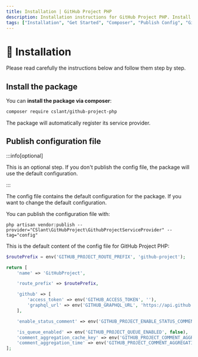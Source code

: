 ```yaml
---
title: Installation | GitHub Project PHP
description: Installation instructions for GitHub Project PHP. Install the package via composer, publish the config file, and migrate the database. Get started with GitHub Project PHP.
tags: ["Installation", "Get Started", "Composer", "Publish Config", "GitHub Project PHP", "Migrate Database", "GitHub Project PHP Installation", "Interactions", "GitHub Project PHP Package", "Import Trait"]
---
```


<head>
  <!-- Basic Meta Tags -->
  <meta name="robots" content="index,follow" />
  <meta name="author" content="CSlant" />
  <meta name="generator" content="Docusaurus" />
  <meta name="theme-color" content="#2e8555" />
  
  <!-- Canonical URL -->
  <link rel="canonical" href="https://docs.cslant.com/github-project-php/getting-started/installation" />
  
  <!-- Open Graph Meta Tags -->
  <meta property="og:title" content="Installation | GitHub Project PHP" />
  <meta property="og:description" content="Installation instructions for GitHub Project PHP. Install the package via composer, publish the config file, and migrate the database. Get started with GitHu..." />
  <meta property="og:type" content="article" />
  <meta property="og:url" content="https://docs.cslant.com/github-project-php/getting-started/installation" />
  <meta property="og:site_name" content="GitHub Project PHP Documentation" />
  <meta property="og:locale" content="en_US" />
  
  <!-- Twitter Card Meta Tags -->
  <meta name="twitter:card" content="summary_large_image" />
  <meta name="twitter:title" content="Installation | GitHub Project PHP" />
  <meta name="twitter:description" content="Installation instructions for GitHub Project PHP. Install the package via composer, publish the config file, and migrate the database. Get started with GitHu..." />
  <meta name="twitter:creator" content="@cslantofficial" />
  <meta name="twitter:site" content="@cslantofficial" />
  
  <!-- Additional Meta Tags -->
  <meta name="format-detection" content="telephone=no" />
  <meta name="mobile-web-app-capable" content="yes" />
  <meta name="apple-mobile-web-app-capable" content="yes" />
  <meta name="apple-mobile-web-app-status-bar-style" content="default" />
  
  <!-- Article Meta Tags -->
  <meta property="article:published_time" content="2025-07-21T00:00:00Z" />
  <meta property="article:modified_time" content="2025-07-21T00:00:00Z" />
  <meta property="article:author" content="CSlant" />
  <meta property="article:section" content="Documentation" />
  
  </head>

# 🔧 Installation

Please read carefully the instructions below and follow them step by step.

## Install the package

You can **install the package via composer**:

```bash
composer require cslant/github-project-php
```

The package will automatically register its service provider.

## Publish configuration file

:::info[optional]

This is an optional step. If you don't publish the config file, the package will use the default configuration.

:::

The config file contains the default configuration for the package. If you want to change the default configuration.

You can publish the configuration file with:

```shell
php artisan vendor:publish --provider="CSlant\GitHubProject\GithubProjectServiceProvider" --tag="config"
```

This is the default content of the config file for GitHub Project PHP:

```php title="config/github-project.php"
$routePrefix = env('GITHUB_PROJECT_ROUTE_PREFIX', 'github-project');

return [
    'name' => 'GitHubProject',

    'route_prefix' => $routePrefix,

    'github' => [
        'access_token' => env('GITHUB_ACCESS_TOKEN', ''),
        'graphql_url' => env('GITHUB_GRAPHQL_URL', 'https://api.github.com/graphql'),
    ],

    'enable_status_comment' => env('GITHUB_PROJECT_ENABLE_STATUS_COMMENT', false),

    'is_queue_enabled' => env('GITHUB_PROJECT_QUEUE_ENABLED', false),
    'comment_aggregation_cache_key' => env('GITHUB_PROJECT_COMMENT_AGGREGATION_CACHE_KEY', 'github-project-comment-aggregation'),
    'comment_aggregation_time' => env('GITHUB_PROJECT_COMMENT_AGGREGATION_TIME', 20),
];
```
